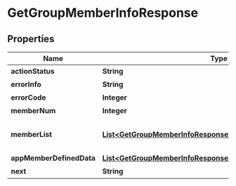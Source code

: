 

# GetGroupMemberInfoResponse


## Properties

| Name | Type | Description | Notes |
|------------ | ------------- | ------------- | -------------|
|**actionStatus** | **String** | 请求处理的结果，OK 表示处理成功，FAIL 表示失败 |  [optional] |
|**errorInfo** | **String** | 错误信息 |  |
|**errorCode** | **Integer** | 错误码，0表示成功，非0表示失败 |  |
|**memberNum** | **Integer** | 本群组的群成员总数 |  [optional] |
|**memberList** | [**List&lt;GetGroupMemberInfoResponseAllOfMemberList&gt;**](GetGroupMemberInfoResponseAllOfMemberList.md) | 获取到的群成员列表，其中包含了全部或者指定的群成员信息，成员信息字段详情请参阅 群成员资料（https://cloud.tencent.com/document/product/269/1502#SelfInfoFilter） |  [optional] |
|**appMemberDefinedData** | [**List&lt;GetGroupMemberInfoResponseAllOfAppMemberDefinedData&gt;**](GetGroupMemberInfoResponseAllOfAppMemberDefinedData.md) | 返回的群成员自定义字段信息 |  [optional] |
|**next** | **String** | 下一次请求应该传的 Next 值，仅查询 Community（社群）时会返回该字段 |  [optional] |



